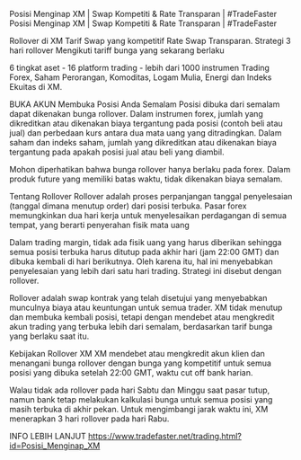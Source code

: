 Posisi Menginap XM | Swap Kompetiti & Rate Transparan | #TradeFaster
Posisi Menginap XM | Swap Kompetiti & Rate Transparan | #TradeFaster

Rollover di XM
Tarif Swap yang kompetitif
Rate Swap Transparan.
Strategi 3 hari rollover
Mengikuti tariff bunga yang sekarang berlaku

6 tingkat aset - 16 platform trading - lebih dari 1000 instrumen
Trading Forex, Saham Perorangan, Komoditas, Logam Mulia, Energi dan Indeks Ekuitas di XM.

BUKA AKUN
Membuka Posisi Anda Semalam
Posisi dibuka dari semalam dapat dikenakan bunga rollover. Dalam instrumen forex, jumlah yang dikreditkan atau dikenakan biaya tergantung pada posisi (contoh beli atau jual) dan perbedaan kurs antara dua mata uang yang ditradingkan. Dalam saham dan indeks saham, jumlah yang dikreditkan atau dikenakan biaya tergantung pada apakah posisi jual atau beli yang diambil.

Mohon diperhatikan bahwa bunga rollover hanya berlaku pada forex. Dalam produk future yang memiliki batas waktu, tidak dikenakan biaya semalam.

Tentang Rollover
Rollover adalah proses perpanjangan tanggal penyelesaian (tanggal dimana menutup order) dari posisi terbuka. Pasar forex memungkinkan dua hari kerja untuk menyelesaikan perdagangan di semua tempat, yang berarti penyerahan fisik mata uang

Dalam trading margin, tidak ada fisik uang yang harus diberikan sehingga semua posisi terbuka harus ditutup pada akhir hari (jam 22:00 GMT) dan dibuka kembali di hari berikutnya. Oleh karena itu, hal ini menyebabkan penyelesaian yang lebih dari satu hari trading. Strategi ini disebut dengan rollover.

Rollover adalah swap kontrak yang telah disetujui yang menyebabkan munculnya biaya atau keuntungan untuk semua trader. XM tidak menutup dan membuka kembali posisi, tetapi dengan mendebet atau mengkredit akun trading yang terbuka lebih dari semalam, berdasarkan tarif bunga yang berlaku saat itu.

Kebijakan Rollover XM
XM mendebet atau mengkredit akun klien dan menangani bunga rollover dengan bunga yang kompetitif untuk semua posisi yang dibuka setelah 22:00 GMT, waktu cut off bank harian.

Walau tidak ada rollover pada hari Sabtu dan Minggu saat pasar tutup, namun bank tetap melakukan kalkulasi bunga untuk semua posisi yang masih terbuka di akhir pekan. Untuk mengimbangi jarak waktu ini, XM menerapkan 3 hari rollover pada hari Rabu.

INFO LEBIH LANJUT
https://www.tradefaster.net/trading.html?id=Posisi_Menginap_XM

